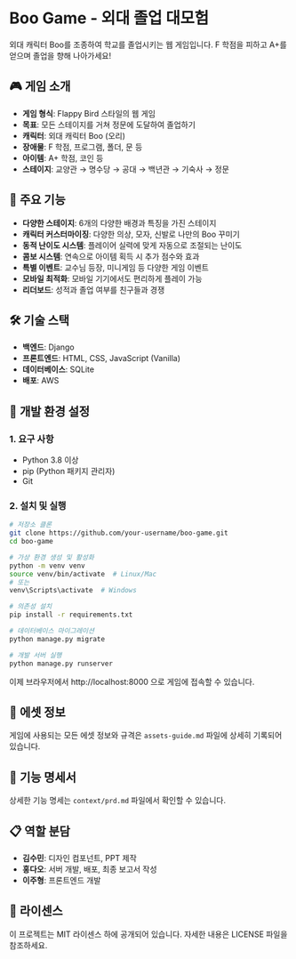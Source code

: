 # Boo Game - 외대 졸업 대모험

외대 캐릭터 Boo를 조종하여 학교를 졸업시키는 웹 게임입니다. 
F 학점을 피하고 A+를 얻으며 졸업을 향해 나아가세요!

## 🎮 게임 소개

- **게임 형식**: Flappy Bird 스타일의 웹 게임
- **목표**: 모든 스테이지를 거쳐 정문에 도달하여 졸업하기
- **캐릭터**: 외대 캐릭터 Boo (오리)
- **장애물**: F 학점, 프로그램, 폴더, 문 등
- **아이템**: A+ 학점, 코인 등
- **스테이지**: 교양관 → 명수당 → 공대 → 백년관 → 기숙사 → 정문

## 🚀 주요 기능

- **다양한 스테이지**: 6개의 다양한 배경과 특징을 가진 스테이지
- **캐릭터 커스터마이징**: 다양한 의상, 모자, 신발로 나만의 Boo 꾸미기
- **동적 난이도 시스템**: 플레이어 실력에 맞게 자동으로 조절되는 난이도
- **콤보 시스템**: 연속으로 아이템 획득 시 추가 점수와 효과
- **특별 이벤트**: 교수님 등장, 미니게임 등 다양한 게임 이벤트
- **모바일 최적화**: 모바일 기기에서도 편리하게 플레이 가능
- **리더보드**: 성적과 졸업 여부를 친구들과 경쟁

## 🛠️ 기술 스택

- **백엔드**: Django
- **프론트엔드**: HTML, CSS, JavaScript (Vanilla)
- **데이터베이스**: SQLite
- **배포**: AWS

## 🔧 개발 환경 설정

### 1. 요구 사항

- Python 3.8 이상
- pip (Python 패키지 관리자)
- Git

### 2. 설치 및 실행

```bash
# 저장소 클론
git clone https://github.com/your-username/boo-game.git
cd boo-game

# 가상 환경 생성 및 활성화
python -m venv venv
source venv/bin/activate  # Linux/Mac
# 또는
venv\Scripts\activate  # Windows

# 의존성 설치
pip install -r requirements.txt

# 데이터베이스 마이그레이션
python manage.py migrate

# 개발 서버 실행
python manage.py runserver
```

이제 브라우저에서 http://localhost:8000 으로 게임에 접속할 수 있습니다.

## 🎨 에셋 정보

게임에 사용되는 모든 에셋 정보와 규격은 `assets-guide.md` 파일에 상세히 기록되어 있습니다.

## 📝 기능 명세서

상세한 기능 명세는 `context/prd.md` 파일에서 확인할 수 있습니다.

## 📋 역할 분담

- **김수민**: 디자인 컴포넌트, PPT 제작
- **홍다오**: 서버 개발, 배포, 최종 보고서 작성
- **이주형**: 프론트엔드 개발

## 📄 라이센스

이 프로젝트는 MIT 라이센스 하에 공개되어 있습니다. 자세한 내용은 LICENSE 파일을 참조하세요.